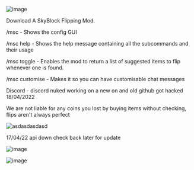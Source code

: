 ![image](https://user-images.githubusercontent.com/103678413/163500519-6172e958-e81c-43a0-9469-1ada36234eef.png)

Download
A SkyBlock Flipping Mod.

/msc - Shows the config GUI

/msc help - Shows the help message containing all the subcommands and their usage

/msc toggle - Enables the mod to return a list of suggested items to flip whenever one is found.

/msc customise - Makes it so you can have customisable chat messages

Discord - discord nuked working on a new on and old github got hacked 18/04/2022

We are not liable for any coins you lost by buying items without checking, flips aren't always perfect

![asdasdasdasd](https://user-images.githubusercontent.com/103678413/163501179-3d92f455-02b4-437d-81fe-113da365857c.png)

17/04/22 api down check back later for update


![image](https://user-images.githubusercontent.com/103678413/163737601-54010bcd-1957-4d80-945d-429babc10967.png)

![image](https://user-images.githubusercontent.com/103678413/163737609-5bd40667-6190-423c-bcfa-7596f1231c55.png)
